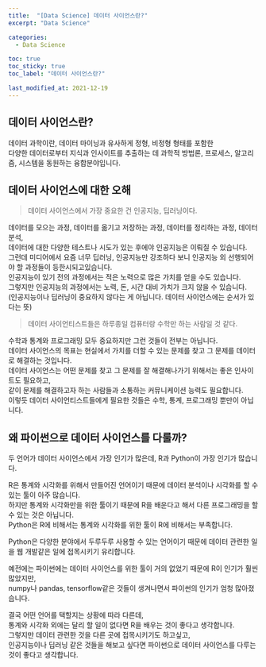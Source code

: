 ```yaml
---
title:  "[Data Science] 데이터 사이언스란?"
excerpt: "Data Science"

categories:
  - Data Science

toc: true
toc_sticky: true
toc_label: "데이터 사이언스란?"

last_modified_at: 2021-12-19
---
```


## 데이터 사이언스란?

데이터 과학이란, 데이터 마이닝과 유사하게 정형, 비정형 형태를 포함한<br>
다양한 데이터로부터 지식과 인사이트를 추출하는 데 과학적 방법론, 프로세스, 알고리즘, 시스템을 동원하는 융합분야입니다.

## 데이터 사이언스에 대한 오해

> 데이터 사이언스에서 가장 중요한 건 인공지능, 딥러닝이다.

데이터를 모으는 과정, 데이터를 옮기고 저장하는 과정, 데이터를 정리하는 과정, 데이터 분석,<br>
데이터에 대한 다양한 테스트나 시도가 있는 후에야 인공지능은 이뤄질 수 있습니다.<br>
그런데 미디어에서 요즘 너무 딥러닝, 인공지능만 강조하다 보니 인공지능 외 선행되어야 할 과정들이 등한시되고있습니다.<br>
인공지능이 있기 전의 과정에서는 적은 노력으로 많은 가치를 얻을 수도 있습니다.<br>
그렇지만 인공지능의 과정에서는 노력, 돈, 시간 대비 가치가 크지 않을 수 있습니다.<br>
(인공지능이나 딥러닝이 중요하지 않다는 게 아닙니다. 데이터 사이언스에는 순서가 있다는 뜻)

> 데이터 사이언티스트들은 하루종일 컴퓨터랑 수학만 하는 사람일 것 같다.

수학과 통계와 프로그래밍 모두 중요하지만 그런 것들이 전부는 아닙니다.<br>
데이터 사이언스의 목표는 현실에서 가치를 더할 수 있는 문제를 찾고 그 문제를 데이터로 해결하는 것입니다.<br>
데이터 사이언스는 어떤 문제를 찾고 그 문제를 잘 해결해나가기 위해서는 좋은 인사이트도 필요하고,<br>
같이 문제를 해결하고자 하는 사람들과 소통하는 커뮤니케이션 능력도 필요합니다.<br>
이렇듯 데이터 사이언티스트들에게 필요한 것들은 수학, 통계, 프로그래밍 뿐만이 아닙니다.

## 왜 파이썬으로 데이터 사이언스를 다룰까?

두 언어가 데이터 사이언스에서 가장 인기가 많은데, R과 Python이 가장 인기가 많습니다.

R은 통계와 시각화를 위해서 만들어진 언어이기 때문에 데이터 분석이나 시각화를 할 수 있는 툴이 아주 많습니다.<br>
하지만 통계와 시각화만을 위한 툴이기 때문에 R을 배운다고 해서 다른 프로그래밍을 할 수 있는 것은 아닙니다.<br>
Python은 R에 비해서는 통계와 시각화를 위한 툴이 R에 비해서는 부족합니다.

Python은 다양한 분야에서 두루두루 사용할 수 있는 언어이기 때문에 데이터 관련한 일을 웹 개발같은 일에 접목시키기 유리합니다.

예전에는 파이썬에는 데이터 사이언스를 위한 툴이 거의 없었기 때문에 R이 인기가 훨씬 많았지만,<br>
numpy나 pandas, tensorflow같은 것들이 생겨나면서 파이썬의 인기가 엄청 많아졌습니다.

결국 어떤 언어를 택할지는 상황에 따라 다른데,<br>
통계와 시각화 외에는 달리 할 일이 없다면 R을 배우는 것이 좋다고 생각합니다.<br>
그렇지만 데이터 관련한 것을 다른 곳에 접목시키기도 하고싶고,<br>
인공지능이나 딥러닝 같은 것들을 해보고 싶다면 파이썬으로 데이터 사이언스를 다루는 것이 좋다고 생각합니다.